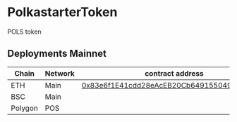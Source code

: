 # PolkastarterToken

POLS token

## Deployments Mainnet

| Chain   | Network | contract address |
|---------|---------|------------------|
| ETH     | Main    | [0x83e6f1E41cdd28eAcEB20Cb649155049Fac3D5Aa](https://etherscan.io/address/0x83e6f1E41cdd28eAcEB20Cb649155049Fac3D5Aa) |
| BSC | Main     |  |
| Polygon | POS     |  |
